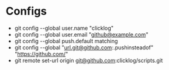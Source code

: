# Configs

* git config --global user.name "clicklog"
* git config --global user.email "github@example.com"
* git config --global push.default matching
* git config --global "url.git@github.com:.pushinsteadof" "https://github.com/"
* git remote set-url origin git@github.com:clicklog/scripts.git
